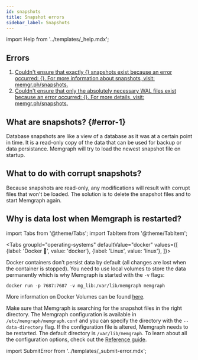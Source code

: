 ```yaml
---
id: snapshots
title: Snapshot errors
sidebar_label: Snapshots
---
```


import Help from '../templates/_help.mdx';

<Help/>

## Errors

1. [Couldn't ensure that exactly {} snapshots exist because an error occurred:
   {}. For more information about snapshots, visit: memgr.ph/snapshots.](#error-1)
2. [Couldn't ensure that only the absolutely necessary WAL files exist because an
   error occurred: {}. For more details, visit: memgr.ph/snapshots.](#error-1)

## What are snapshots? {#error-1}

Database snapshots are like a view of a database as it was at a certain point in
time. It is a read-only copy of the data that can be used for backup or data
persistance. Memgraph will try to load the newest snapshot file on startup.

## What to do with corrupt snapshots?

Because snapshots are read-only, any modifications will result with corrupt
files that won't be loaded. The solution is to delete the snapshot files and to
start Memgraph again.

## Why is data lost when Memgraph is restarted?

import Tabs from '@theme/Tabs';
import TabItem from '@theme/TabItem';

<Tabs
  groupId="operating-systems"
  defaultValue="docker"
  values={[
    {label: 'Docker 🐳', value: 'docker'},
    {label: 'Linux', value: 'linux'},
  ]}>
  <TabItem value="docker">

Docker containers don’t persist data by default (all changes are lost when the
container is stopped). You need to use local volumes to store the data
permanently which is why Memgraph is started with the `-v` flags:

```console
docker run -p 7687:7687 -v mg_lib:/var/lib/memgraph memgraph
```

More information on Docker Volumes can be found
[here](https://docs.docker.com/storage/volumes/).

  </TabItem>
  <TabItem value="linux">

Make sure that Memgraph is searching for the snapshot files in the right
directory. The Memgraph configuration is available in
`/etc/memgraph/memgraph.conf` and you can specify the directory with the
`--data-directory` flag. If the configuration file is altered, Memgraph needs to
be restarted. The default directory is `/var/lib/memgraph`. To learn about all the
configuration options, check out the [Reference
guide](/memgraph/reference-guide/configuration).

  </TabItem>
</Tabs>

import SubmitError from '../templates/_submit-error.mdx';

<SubmitError/>
